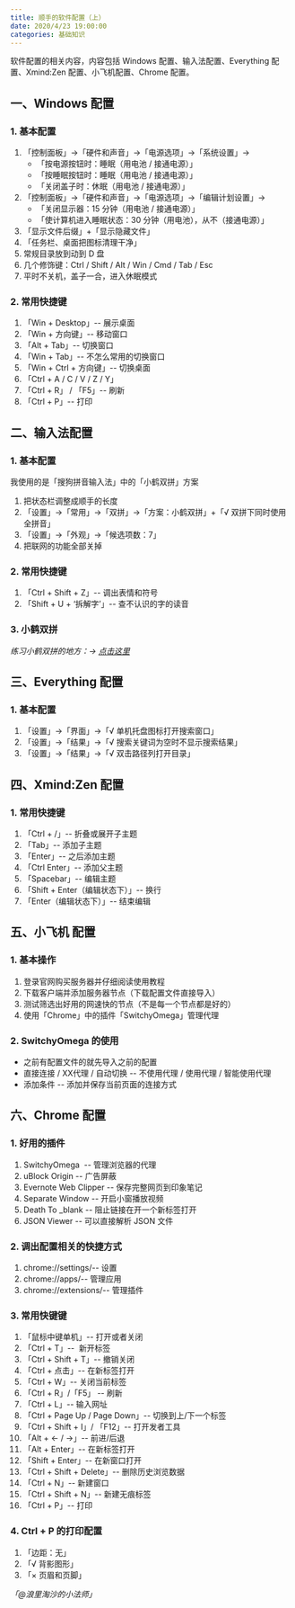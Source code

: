 ```yaml
---
title: 顺手的软件配置（上）
date: 2020/4/23 19:00:00
categories: 基础知识
---
```


软件配置的相关内容，内容包括 Windows 配置、输入法配置、Everything 配置、Xmind:Zen 配置、小飞机配置、Chrome 配置。


## 一、Windows 配置


### 1. 基本配置


1. 「控制面板」→「硬件和声音」→「电源选项」→「系统设置」→
   - 「按电源按钮时：睡眠（用电池 / 接通电源）」
   - 「按睡眠按钮时：睡眠（用电池 / 接通电源）」
   - 「关闭盖子时：休眠（用电池 / 接通电源）」
2. 「控制面板」→「硬件和声音」→「电源选项」→「编辑计划设置」→
   - 「关闭显示器：15 分钟（用电池 / 接通电源）」
   - 「使计算机进入睡眠状态：30 分钟（用电池），从不（接通电源）」
3. 「显示文件后缀」+「显示隐藏文件」
3. 「任务栏、桌面把图标清理干净」
3. 常规目录放到动到 D 盘
3. 几个修饰键：Ctrl / Shift / Alt / Win / Cmd / Tab / Esc
3. 平时不关机，盖子一合，进入休眠模式



### 2. 常用快捷键


1. 「Win + Desktop」-- 展示桌面
1. 「Win + 方向键」-- 移动窗口
1. 「Alt + Tab」-- 切换窗口
1. 「Win + Tab」-- 不怎么常用的切换窗口
1. 「Win + Ctrl + 方向键」-- 切换桌面
1. 「Ctrl + A / C / V / Z / Y」
1. 「Ctrl + R」 / 「F5」-- 刷新
1. 「Ctrl + P」-- 打印



## 二、输入法配置


### 1. 基本配置


我使用的是「搜狗拼音输入法」中的「小鹤双拼」方案


1. 把状态栏调整成顺手的长度
1. 「设置」→「常用」→「双拼」→「方案：小鹤双拼」+「√ 双拼下同时使用全拼音」
1. 「设置」→「外观」→「候选项数：7」
1. 把联网的功能全部关掉


### 2. 常用快捷键


1. 「Ctrl + Shift + Z」-- 调出表情和符号
1. 「Shift + U + ‘拆解字’」-- 查不认识的字的读音



### 3. 小鹤双拼


_练习小鹤双拼的地方：→_ [_点击这里_](https://api.ihint.me/shuang/)


## 三、Everything 配置


### 1. 基本配置


1. 「设置」→「界面」→「√ 单机托盘图标打开搜索窗口」
1. 「设置」→「结果」→「√ 搜索关键词为空时不显示搜索结果」
1. 「设置」→「结果」→「√ 双击路径列打开目录」



## 四、Xmind:Zen 配置


### 1. 常用快捷键


1. 「Ctrl + /」-- 折叠或展开子主题
1. 「Tab」-- 添加子主题
1. 「Enter」-- 之后添加主题
1. 「Ctrl Enter」-- 添加父主题
1. 「Spacebar」-- 编辑主题
1. 「Shift + Enter（编辑状态下）」-- 换行
1. 「Enter（编辑状态下）」-- 结束编辑



## 五、小飞机 配置


### 1. 基本操作


1. 登录官网购买服务器并仔细阅读使用教程
1. 下载客户端并添加服务器节点（下载配置文件直接导入）
1. 测试筛选出好用的网速快的节点（不是每一个节点都是好的）
1. 使用「Chrome」中的插件「SwitchyOmega」管理代理



### 2. SwitchyOmega 的使用


- 之前有配置文件的就先导入之前的配置
- 直接连接 / XX代理 / 自动切换 -- 不使用代理 / 使用代理 / 智能使用代理
- 添加条件 -- 添加并保存当前页面的连接方式



## 六、Chrome 配置


### 1. 好用的插件


1. SwitchyOmega  -- 管理浏览器的代理
1. uBlock Origin -- 广告屏蔽
1. Evernote Web Clipper -- 保存完整网页到印象笔记
1. Separate Window -- 开启小窗播放视频
1. Death To _blank -- 阻止链接在开一个新标签打开
1. JSON Viewer -- 可以直接解析 JSON 文件



### 2. 调出配置相关的快捷方式


1. chrome://settings/-- 设置
1. chrome://apps/-- 管理应用
1. chrome://extensions/-- 管理插件



### 3. 常用快键键


1. 「鼠标中键单机」-- 打开或者关闭
1. 「Ctrl + T」--  新开标签
1. 「Ctrl + Shift + T」-- 撤销关闭
1. 「Ctrl + 点击」-- 在新标签打开
1. 「Ctrl + W」-- 关闭当前标签
1. 「Ctrl + R」/「F5」 -- 刷新
1. 「Ctrl + L」-- 输入网址
1. 「Ctrl + Page Up / Page Down」-- 切换到上/下一个标签
1. 「Ctrl + Shift + I」/ 「F12」-- 打开发者工具
1. 「Alt + ← / →」-- 前进/后退
1. 「Alt + Enter」-- 在新标签打开
1. 「Shift + Enter」-- 在新窗口打开
1. 「Ctrl + Shift + Delete」-- 删除历史浏览数据
1. 「Ctrl + N」-- 新建窗口
1. 「Ctrl + Shift + N」-- 新建无痕标签
1. 「Ctrl + P」-- 打印



### 4. Ctrl + P 的打印配置


1. 「边距：无」
1. 「√ 背影图形」
1. 「× 页眉和页脚」



_「@浪里淘沙的小法师」_
